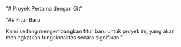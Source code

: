 "# Proyek Pertama dengan Git" 

"## Fitur Baru

Kami sedang mengembangkan fitur baru untuk proyek ini, yang akan meningkatkan fungsionalitas secara signifikan."
